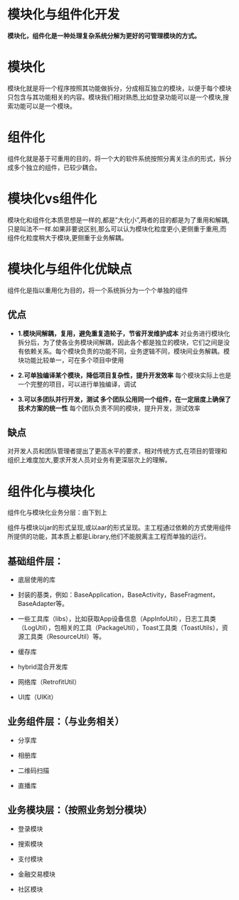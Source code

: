 模块化与组件化开发
===

**模块化，组件化是一种处理复杂系统分解为更好的可管理模块的方式。**

# 模块化
模块化就是将一个程序按照其功能做拆分，分成相互独立的模块，以便于每个模块只包含与其功能相关的内容。模块我们相对熟悉,比如登录功能可以是一个模块,搜索功能可以是一个模块。

# 组件化
组件化就是基于可重用的目的，将一个大的软件系统按照分离关注点的形式，拆分成多个独立的组件，已较少耦合。

# 模块化vs组件化
模块化和组件化本质思想是一样的,都是”大化小”,两者的目的都是为了重用和解耦,只是叫法不一样.如果非要说区别,那么可以认为模块化粒度更小,更侧重于重用,而组件化粒度稍大于模块,更侧重于业务解耦。

# 模块化与组件化优缺点

组件化是指以重用化为目的，将一个系统拆分为一个个单独的组件

## 优点
*   **1.模块间解耦，复用，避免重复造轮子，节省开发维护成本**
对业务进行模块化拆分后，为了使各业务模块间解耦，因此各个都是独立的模块，它们之间是没有依赖关系。每个模块负责的功能不同，业务逻辑不同，模块间业务解耦。模块功能比较单一，可在多个项目中使用

*   **2.可单独编译某个模块，降低项目复杂性，提升开发效率**
每个模块实际上也是一个完整的项目，可以进行单独编译，调试

*   **3.可以多团队并行开发，测试 多个团队公用同一个组件，在一定层度上确保了技术方案的统一性**
 每个团队负责不同的模块，提升开发，测试效率

## 缺点
对开发人员和团队管理者提出了更高水平的要求，相对传统方式,在项目的管理和组织上难度加大,要求开发人员对业务有更深层次上的理解。

# 组件化与模块化

组件化与模块化业务分层：由下到上

组件与模块以jar的形式呈现,或以aar的形式呈现。主工程通过依赖的方式使用组件所提供的功能，其本质上都是Library,他们不能脱离主工程而单独的运行。

## 基础组件层：

* 底层使用的库

* 封装的基类，例如：BaseApplication，BaseActivity，BaseFragment，BaseAdapter等。

* 一些工具库（libs），比如获取App设备信息（AppInfoUtil），日志工具类（LogUtil），包相关的工具（PackageUtil），Toast工具类（ToastUtils），资源工具类（ResourceUtil）等。

* 缓存库

* hybrid混合开发库

* 网络库（RetrofitUtil）

* UI库（UIKit）

## 业务组件层：（与业务相关）

* 分享库

* 相册库

* 二维码扫描

* 直播库

## 业务模块层：（按照业务划分模块）
* 登录模块

* 搜索模块

* 支付模块

* 金融交易模块

* 社区模块


